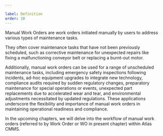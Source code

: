 ```yaml
---

label: Definition
order: 10
---
```

Manual Work Orders are work orders initiated manually by users to address various types of maintenance tasks.

They often cover maintenance tasks that have not been previously scheduled, such as corrective maintenance for unexpected repairs like fixing a malfunctioning conveyor belt or replacing a burnt\-out motor.

Additionally, manual work orders can be used for a range of unscheduled maintenance tasks, including emergency safety inspections following incidents, ad\-hoc equipment upgrades to integrate new technology, compliance audits required by sudden regulatory changes, preparatory maintenance for special operations or events, unexpected part replacements due to accelerated wear and tear, and environmental adjustments necessitated by updated regulations. These applications underscore the flexibility and importance of manual work orders in maintaining operational readiness and compliance.

In the upcoming chapters, we will delve into the workflow of manual work orders \(referred to by Work Order or WO in present chapter\) within Atlas CMMS.
